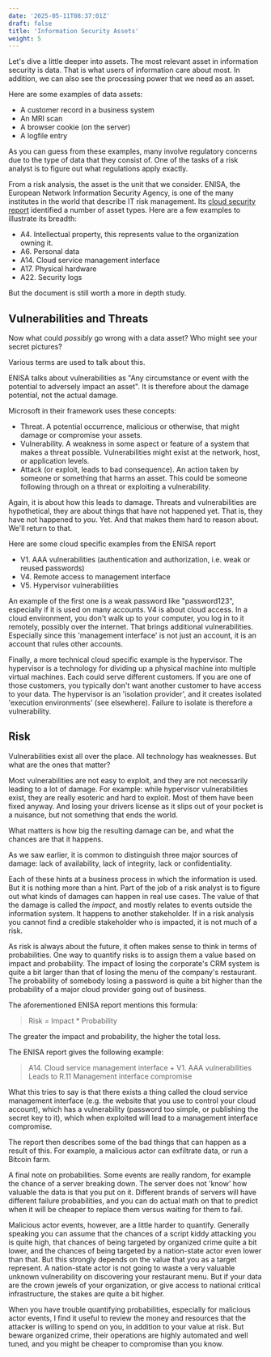 ```yaml
---
date: '2025-05-11T08:37:01Z'
draft: false
title: 'Information Security Assets'
weight: 5
---
```


Let's dive a little deeper into assets.
The most relevant asset in information security is data.
That is what users of information care about most.
In addition, we can also see the processing power that we need as an asset.

Here are some examples of data assets:

- A customer record in a business system
- An MRI scan
- A browser cookie (on the server)
- A logfile entry

As you can guess from these examples, many involve regulatory concerns due to the type of data that they consist of.
One of the tasks of a risk analyst is to figure out what regulations apply exactly.

From a risk analysis, the asset is the unit that we consider.
ENISA, the European Network Information Security Agency, is one of the many institutes in the world that describe IT risk management.
Its [cloud security report](https://www.enisa.europa.eu/publications/cloud-computing-risk-assessment) identified a number of asset types.
Here are a few examples to illustrate its breadth:

- A4. Intellectual property, this represents value to the organization owning it.
- A6. Personal data
- A14. Cloud service management interface
- A17. Physical hardware
- A22. Security logs

But the document is still worth a more in depth study.

## Vulnerabilities and Threats

Now what could *possibly* go wrong with a data asset?
Who might see your secret pictures?

Various terms are used to talk about this.

ENISA talks about vulnerabilities as "Any circumstance or event with the potential to adversely impact an asset".
It is therefore about the damage potential, not the actual damage.

Microsoft in their framework uses these concepts:

- Threat. A potential occurrence, malicious or otherwise, that might damage or compromise your assets.
- Vulnerability. A weakness in some aspect or feature of a system that makes a threat possible. Vulnerabilities might exist at the network, host, or application levels.
- Attack (or exploit, leads to bad consequence). An action taken by someone or something that harms an asset. This could be someone following through on a threat or exploiting a vulnerability.

Again, it is about how this leads to damage.
Threats and vulnerabilities are hypothetical, they are about things that have not happened yet.
That is, they have not happened to *you*. Yet.
And that makes them hard to reason about.
We'll return to that.

Here are some cloud specific examples from the ENISA report

- V1. AAA vulnerabilities (authentication and authorization, i.e. weak or reused passwords)
- V4. Remote access to management interface
- V5. Hypervisor vulnerabilities

An example of the first one is a weak password like "password123", especially if it is used on many accounts.
V4 is about cloud access. In a cloud environment, you don't walk up to your computer, you log in to it remotely, possibly over the internet.
That brings additional vulnerabilities.
Especially since this 'management interface' is not just an account, it is an account that rules other accounts.

Finally, a more technical cloud specific example is the hypervisor.
The hypervisor is a technology for dividing up a physical machine into multiple virtual machines.
Each could serve different customers.
If you are one of those customers, you typically don't want another customer to have access to your data.
The hypervisor is an 'isolation provider', and it creates isolated 'execution environments' (see elsewhere).
Failure to isolate is therefore a vulnerability.

## Risk

Vulnerabilities exist all over the place.
All technology has weaknesses.
But what are the ones that matter?

Most vulnerabilities are not easy to exploit, and they are not necessarily leading to a lot of damage.
For example: while hypervisor vulnerabilities exist, they are really esoteric and hard to exploit.
Most of them have been fixed anyway.
And losing your drivers license as it slips out of your pocket is a nuisance, but not something that ends the world.

What matters is how big the resulting damage can be, and what the chances are that it happens.

As we saw earlier, it is common to distinguish three major sources of damage: lack of availability, lack of integrity, lack or confidentiality.

Each of these hints at a business process in which the information is used.
But it is nothing more than a hint.
Part of the job of a risk analyst is to figure out what kinds of damages can happen in real use cases.
The value of that the damage is called the *impact*, and mostly relates to events outside the information system.
It happens to another stakeholder.
If in a risk analysis you cannot find a credible stakeholder who is impacted, it is not much of a risk.

As risk is always about the future, it often makes sense to think in terms of probabilities.
One way to quantify risks is to assign them a value based on impact and probability.
The impact of losing the corporate's CRM system is quite a bit larger than that of losing the menu of the company's restaurant.
The probability of somebody losing a password is quite a bit higher than the probability of a major cloud provider going out of business.

The aforementioned ENISA report mentions this formula:

>Risk = Impact * Probability

The greater the impact and probability, the higher the total loss.

The ENISA report gives the following example:

>A14. Cloud service management interface
>+
>V1. AAA vulnerabilities
>Leads to
>R.11 Management interface compromise

What this tries to say is that there exists a thing called the cloud service management interface (e.g. the website that you use to control your cloud account), which has a vulnerability (password too simple, or publishing the secret key to it), which when exploited will lead to a management interface compromise.

The report then describes some of the bad things that can happen as a result of this.
For example, a malicious actor can exfiltrate data, or run a Bitcoin farm.

A final note on probabilities.
Some events are really random, for example the chance of a server breaking down.
The server does not 'know' how valuable the data is that you put on it.
Different brands of servers will have different failure probabilities, and you can do actual math on that to predict when it will be cheaper to replace them versus waiting for them to fail.

Malicious actor events, however, are a little harder to quantify.
Generally speaking you can assume that the chances of a script kiddy attacking you is quite high, that chances of being targeted by organized crime quite a bit lower, and the chances of being targeted by a nation-state actor even lower than that.
But this strongly depends on the value that you as a target represent.
A nation-state actor is not going to waste a very valuable unknown vulnerability on discovering your restaurant menu.
But if your data are the crown jewels of your organization, or give access to national critical infrastructure, the stakes are quite a bit higher.

When you have trouble quantifying probabilities, especially for malicious actor events, I find it useful to review the money and resources that the attacker is willing to spend on you, in addition to your value at risk.
But beware organized crime, their operations are highly automated and well tuned, and you might be cheaper to compromise than you know.
